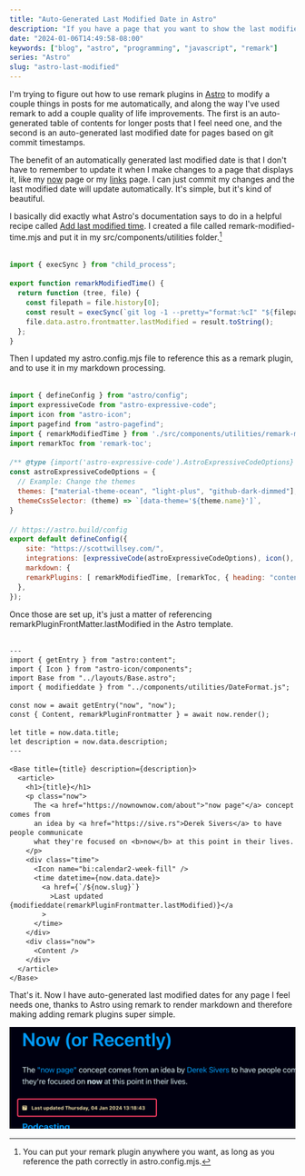 ```yaml
---
title: "Auto-Generated Last Modified Date in Astro"
description: "If you have a page that you want to show the last modified date on, Astro and remark can do it for you automatically."
date: "2024-01-06T14:49:58-08:00"
keywords: ["blog", "astro", "programming", "javascript", "remark"]
series: "Astro"
slug: "astro-last-modified"
---
```


I'm trying to figure out how to use remark plugins in [Astro](https://astro.build) to modify a couple things in posts for me automatically, and along the way I've used remark to add a couple quality of life improvements. The first is an auto-generated table of contents for longer posts that I feel need one, and the second is an auto-generated last modified date for pages based on git commit timestamps.

The benefit of an automatically generated last modified date is that I don't have to remember to update it when I make changes to a page that displays it, like my [now](/now) page or my [links](/links) page. I can just commit my changes and the last modified date will update automatically. It's simple, but it's kind of beautiful.

I basically did exactly what Astro's documentation says to do in a helpful recipe called [Add last modified time](https://docs.astro.build/en/recipes/modified-time/). I created a file called remark-modified-time.mjs and put it in my src/components/utilities folder.[^1]

```js title="remark-modified-time.mjs"

import { execSync } from "child_process";

export function remarkModifiedTime() {
  return function (tree, file) {
    const filepath = file.history[0];
    const result = execSync(`git log -1 --pretty="format:%cI" "${filepath}"`);
    file.data.astro.frontmatter.lastModified = result.toString();
  };
}

```

Then I updated my astro.config.mjs file to reference this as a remark plugin, and to use it in my markdown processing.

```js title="astro.config.mjs" {5, 20}

import { defineConfig } from "astro/config";
import expressiveCode from "astro-expressive-code";
import icon from "astro-icon";
import pagefind from "astro-pagefind";
import { remarkModifiedTime } from './src/components/utilities/remark-modified-time.mjs';
import remarkToc from 'remark-toc';

/** @type {import('astro-expressive-code').AstroExpressiveCodeOptions} */
const astroExpressiveCodeOptions = {
  // Example: Change the themes
  themes: ["material-theme-ocean", "light-plus", "github-dark-dimmed"],
  themeCssSelector: (theme) => `[data-theme='${theme.name}']`,
}

// https://astro.build/config
export default defineConfig({
    site: "https://scottwillsey.com/",
    integrations: [expressiveCode(astroExpressiveCodeOptions), icon(), pagefind()],
    markdown: {
    remarkPlugins: [ remarkModifiedTime, [remarkToc, { heading: "contents" } ] ],
  },
});

```

Once those are set up, it's just a matter of referencing remarkPluginFrontMatter.lastModified in the Astro template.

```astro title="now.astro" {8,26}

---
import { getEntry } from "astro:content";
import { Icon } from "astro-icon/components";
import Base from "../layouts/Base.astro";
import { modifieddate } from "../components/utilities/DateFormat.js";

const now = await getEntry("now", "now");
const { Content, remarkPluginFrontmatter } = await now.render();

let title = now.data.title;
let description = now.data.description;
---

<Base title={title} description={description}>
  <article>
    <h1>{title}</h1>
    <p class="now">
      The <a href="https://nownownow.com/about">"now page"</a> concept comes from
      an idea by <a href="https://sive.rs">Derek Sivers</a> to have people communicate
      what they're focused on <b>now</b> at this point in their lives.
    </p>
    <div class="time">
      <Icon name="bi:calendar2-week-fill" />
      <time datetime={now.data.date}>
        <a href={`/${now.slug}`}
          >Last updated {modifieddate(remarkPluginFrontmatter.lastModified)}</a
        >
      </time>
    </div>
    <div class="now">
      <Content />
    </div>
  </article>
</Base>

```

That's it. Now I have auto-generated last modified dates for any page I feel needs one, thanks to Astro using remark to render markdown and therefore making adding remark plugins super simple.

[![Last updated indicator](../../assets/images/posts/LastUpdatedRemark-35161379-7B49-4BBB-88C0-09240426173A.png)](/images/posts/LastUpdatedRemark-35161379-7B49-4BBB-88C0-09240426173A.png)

[^1]: You can put your remark plugin anywhere you want, as long as you reference the path correctly in astro.config.mjs.
